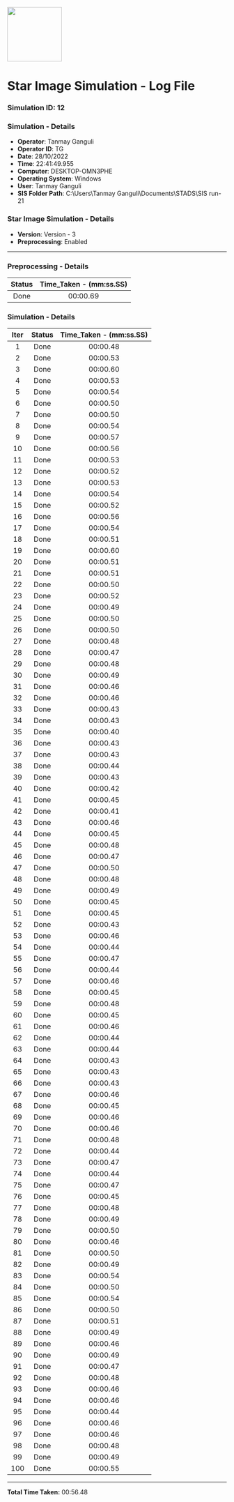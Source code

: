 [<img src="https://www.aero.iitb.ac.in/satlab/images/IITBSSP2019.png" width="125"/>](image.png)

# Star Image Simulation - Log File

### Simulation ID: 12

### Simulation - Details
* **Operator**: Tanmay Ganguli
* **Operator ID**: TG
* **Date**: 28/10/2022
* **Time**: 22:41:49.955
* **Computer**: DESKTOP-OMN3PHE
* **Operating System**: Windows
* **User**: Tanmay Ganguli
* **SIS Folder Path**: C:\Users\Tanmay Ganguli\Documents\STADS\SIS run-21

### Star Image Simulation - Details
* **Version**: Version - 3
* **Preprocessing**: Enabled

---

### Preprocessing - Details

|Status|Time_Taken - (mm:ss.SS)
|:---:|:---:|
|Done|00:00.69|

### Simulation - Details

|Iter|Status|Time_Taken - (mm:ss.SS)|
|:---:|:---:|:---:|
|1|Done|00:00.48|
|2|Done|00:00.53|
|3|Done|00:00.60|
|4|Done|00:00.53|
|5|Done|00:00.54|
|6|Done|00:00.50|
|7|Done|00:00.50|
|8|Done|00:00.54|
|9|Done|00:00.57|
|10|Done|00:00.56|
|11|Done|00:00.53|
|12|Done|00:00.52|
|13|Done|00:00.53|
|14|Done|00:00.54|
|15|Done|00:00.52|
|16|Done|00:00.56|
|17|Done|00:00.54|
|18|Done|00:00.51|
|19|Done|00:00.60|
|20|Done|00:00.51|
|21|Done|00:00.51|
|22|Done|00:00.50|
|23|Done|00:00.52|
|24|Done|00:00.49|
|25|Done|00:00.50|
|26|Done|00:00.50|
|27|Done|00:00.48|
|28|Done|00:00.47|
|29|Done|00:00.48|
|30|Done|00:00.49|
|31|Done|00:00.46|
|32|Done|00:00.46|
|33|Done|00:00.43|
|34|Done|00:00.43|
|35|Done|00:00.40|
|36|Done|00:00.43|
|37|Done|00:00.43|
|38|Done|00:00.44|
|39|Done|00:00.43|
|40|Done|00:00.42|
|41|Done|00:00.45|
|42|Done|00:00.41|
|43|Done|00:00.46|
|44|Done|00:00.45|
|45|Done|00:00.48|
|46|Done|00:00.47|
|47|Done|00:00.50|
|48|Done|00:00.48|
|49|Done|00:00.49|
|50|Done|00:00.45|
|51|Done|00:00.45|
|52|Done|00:00.43|
|53|Done|00:00.46|
|54|Done|00:00.44|
|55|Done|00:00.47|
|56|Done|00:00.44|
|57|Done|00:00.46|
|58|Done|00:00.45|
|59|Done|00:00.48|
|60|Done|00:00.45|
|61|Done|00:00.46|
|62|Done|00:00.44|
|63|Done|00:00.44|
|64|Done|00:00.43|
|65|Done|00:00.43|
|66|Done|00:00.43|
|67|Done|00:00.46|
|68|Done|00:00.45|
|69|Done|00:00.46|
|70|Done|00:00.46|
|71|Done|00:00.48|
|72|Done|00:00.44|
|73|Done|00:00.47|
|74|Done|00:00.44|
|75|Done|00:00.47|
|76|Done|00:00.45|
|77|Done|00:00.48|
|78|Done|00:00.49|
|79|Done|00:00.50|
|80|Done|00:00.46|
|81|Done|00:00.50|
|82|Done|00:00.49|
|83|Done|00:00.54|
|84|Done|00:00.50|
|85|Done|00:00.54|
|86|Done|00:00.50|
|87|Done|00:00.51|
|88|Done|00:00.49|
|89|Done|00:00.46|
|90|Done|00:00.49|
|91|Done|00:00.47|
|92|Done|00:00.48|
|93|Done|00:00.46|
|94|Done|00:00.46|
|95|Done|00:00.44|
|96|Done|00:00.46|
|97|Done|00:00.46|
|98|Done|00:00.48|
|99|Done|00:00.49|
|100|Done|00:00.55|

---

**Total Time Taken:** 00:56.48
